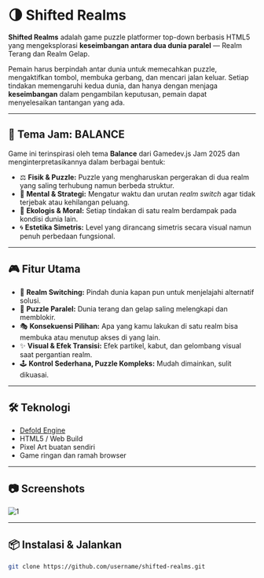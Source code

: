 # 🌗 Shifted Realms

**Shifted Realms** adalah game puzzle platformer top-down berbasis HTML5 yang mengeksplorasi **keseimbangan antara dua dunia paralel** — Realm Terang dan Realm Gelap.

Pemain harus berpindah antar dunia untuk memecahkan puzzle, mengaktifkan tombol, membuka gerbang, dan mencari jalan keluar. Setiap tindakan memengaruhi kedua dunia, dan hanya dengan menjaga **keseimbangan** dalam pengambilan keputusan, pemain dapat menyelesaikan tantangan yang ada.

---

## 🎯 Tema Jam: BALANCE

Game ini terinspirasi oleh tema **Balance** dari Gamedev.js Jam 2025 dan menginterpretasikannya dalam berbagai bentuk:

- ⚖️ **Fisik & Puzzle:** Puzzle yang mengharuskan pergerakan di dua realm yang saling terhubung namun berbeda struktur.
- 🧠 **Mental & Strategi:** Mengatur waktu dan urutan *realm switch* agar tidak terjebak atau kehilangan peluang.
- 🌱 **Ekologis & Moral:** Setiap tindakan di satu realm berdampak pada kondisi dunia lain.
- 🌀 **Estetika Simetris:** Level yang dirancang simetris secara visual namun penuh perbedaan fungsional.

---

## 🎮 Fitur Utama

- 🔄 **Realm Switching:** Pindah dunia kapan pun untuk menjelajahi alternatif solusi.
- 🧩 **Puzzle Paralel:** Dunia terang dan gelap saling melengkapi dan memblokir.
- 🎭 **Konsekuensi Pilihan:** Apa yang kamu lakukan di satu realm bisa membuka atau menutup akses di yang lain.
- ✨ **Visual & Efek Transisi:** Efek partikel, kabut, dan gelombang visual saat pergantian realm.
- 🕹️ **Kontrol Sederhana, Puzzle Kompleks:** Mudah dimainkan, sulit dikuasai.

---

## 🛠️ Teknologi

- [Defold Engine](https://defold.com/)
- HTML5 / Web Build
- Pixel Art buatan sendiri
- Game ringan dan ramah browser

---

## 📷 Screenshots

![1](https://github.com/adahra/shifted-realms/tree/main/assets/images/shifted_realms_mock.png)

---

## 📦 Instalasi & Jalankan

```bash
git clone https://github.com/username/shifted-realms.git
